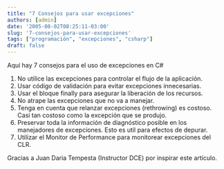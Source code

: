 ```yaml
---
title: "7 Consejos para usar excepciones"
authors: [admin]
date: '2005-08-02T08:25:11-03:00'
slug: '7-consejos-para-usar-excepciones'
tags: ["programación", "excepciones", "csharp"]
draft: false
---
```


Aquí hay 7 consejos para el uso de excepciones en C\#

1) No utilice las excepciones para controlar el flujo de la
aplicación.
2) Usar código de validación para evitar excepciones innecesarias.
3) Usar el bloque finally para asegurar la liberación de los recursos.
4) No atrape las excepciones que no va a manejar.
5) Tenga en cuenta que relanzar excepciones (rethrowing) es costoso.
Casi tan costoso como la excepción que se produjo.
6) Preservar toda la información de diagnóstico posible en los
manejadores de excepciones. Esto es util para efectos de depurar.
7) Utilizar el Monitor de Performance para monitorear excepciones del
CLR.

Gracias a Juan Daria Tempesta (Instructor DCE) por inspirar este
artículo.
